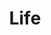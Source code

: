 ---
layout: page
title: Life
description: Organ donation platform for ConsenSys India Blockchain Hackathon
redirect: https://github.com/LifeOrganDonation/Life/tree/v1
importance: 3
--- 